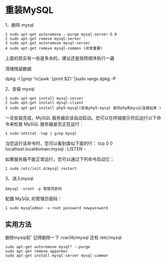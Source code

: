 # 重装MySQL

1、删除 mysql

	1 sudo apt-get autoremove --purge mysql-server-5.0
	2 sudo apt-get remove mysql-server
	3 sudo apt-get autoremove mysql-server
	4 sudo apt-get remove mysql-common (非常重要)

上面的其实有一些是多余的，建议还是按照顺序执行一遍

清理残留数据

dpkg -l |grep ^rc|awk '{print $2}' |sudo xargs dpkg -P


2、安装 mysql

	1 sudo apt-get install mysql-server
	2 sudo apt-get install mysql-client
	3 sudo apt-get install php5-mysql(安装php5-mysql 是将php和mysql连接起来 )


一旦安装完成，MySQL 服务器应该自动启动。您可以在终端提示符后运行以下命令来检查 MySQL 服务器是否正在运行：

	1 sudo netstat -tap | grep mysql


当您运行该命令时，您可以看到类似下面的行：
tcp 0 0 localhost.localdomain:mysql *:* LISTEN -

如果服务器不能正常运行，您可以通过下列命令启动它：

	1 sudo /etc/init.d/mysql restart


3、进入mysql

	$mysql -uroot -p 管理员密码

配置 MySQL 的管理员密码：

	1 sudo mysqladmin -u root password newpassword


## 实用方法

删除mysql前' 记得删除一下 /var/lib/mysql 还有 /etc/mysql

	sudo apt-get autoremove mysql* --purge
	sudo apt-get remove apparmor
	sudo apt-get install mysql-server mysql-common


